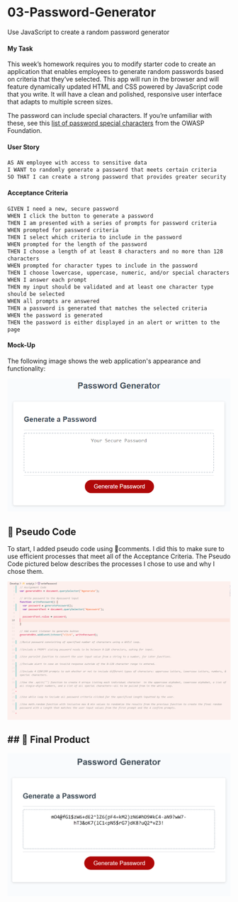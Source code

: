 # 03-Password-Generator
Use JavaScript to create a random password generator

#### My Task

This week’s homework requires you to modify starter code to create an application that enables employees to generate random passwords based on criteria that they’ve selected. This app will run in the browser and will feature dynamically updated HTML and CSS powered by JavaScript code that you write. It will have a clean and polished, responsive user interface that adapts to multiple screen sizes.

The password can include special characters. If you’re unfamiliar with these, see this [list of password special characters](https://www.owasp.org/index.php/Password_special_characters) from the OWASP Foundation.

#### User Story

```
AS AN employee with access to sensitive data
I WANT to randomly generate a password that meets certain criteria
SO THAT I can create a strong password that provides greater security
```

#### Acceptance Criteria

```
GIVEN I need a new, secure password
WHEN I click the button to generate a password
THEN I am presented with a series of prompts for password criteria
WHEN prompted for password criteria
THEN I select which criteria to include in the password
WHEN prompted for the length of the password
THEN I choose a length of at least 8 characters and no more than 128 characters
WHEN prompted for character types to include in the password
THEN I choose lowercase, uppercase, numeric, and/or special characters
WHEN I answer each prompt
THEN my input should be validated and at least one character type should be selected
WHEN all prompts are answered
THEN a password is generated that matches the selected criteria
WHEN the password is generated
THEN the password is either displayed in an alert or written to the page
```

#### Mock-Up

The following image shows the web application's appearance and functionality:

![The Password Generator application displays a red button to "Generate Password".](./Assets/03-javascript-homework-demo.png)



## 🎯 Pseudo Code

To start, I added pseudo code using 💬comments. I did this to make sure to use efficient processes that meet all of the Acceptance Criteria. The Pseudo Code pictured below describes the processes I chose to use and why I chose them.

![Pseudo Code from JavaScript file.](./Assets/pseudocodescreenshot.png)

## ## 🎯 Final Product

![screenshot of Password Generator in use.](./Assets/finalproduct.png)